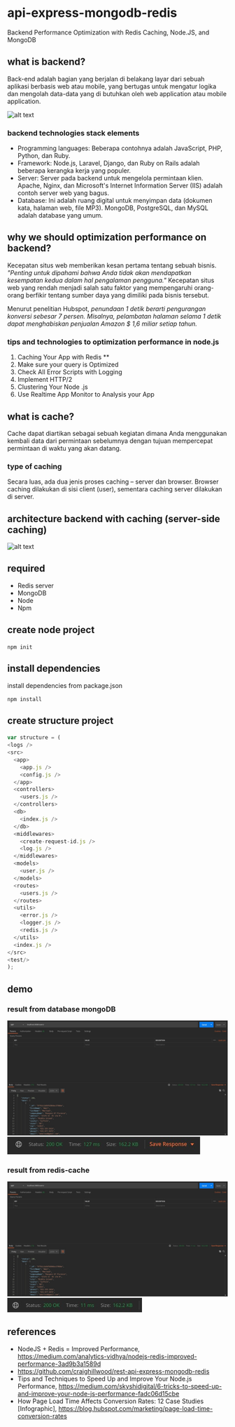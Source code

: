 # api-express-mongodb-redis

Backend Performance Optimization with Redis Caching, Node.JS, and MongoDB

## what is backend?

Back-end adalah bagian yang berjalan di belakang layar dari sebuah aplikasi berbasis web atau mobile, yang bertugas untuk mengatur logika dan mengolah data-data yang di butuhkan oleh web application atau mobile application.

![alt text](https://reinvently.com/wp-content/uploads/2019/08/scheme.jpg)

### backend technologies stack elements

* Programming languages: Beberapa contohnya adalah JavaScript, PHP, Python, dan Ruby.
* Framework: Node.js, Laravel, Django, dan Ruby on Rails adalah beberapa kerangka kerja yang populer.
* Server: Server pada backend untuk mengelola permintaan klien. Apache, Nginx, dan Microsoft's Internet Information Server (IIS) adalah contoh server web yang bagus.
* Database: Ini adalah ruang digital untuk menyimpan data (dokumen kata, halaman web, file MP3). MongoDB, PostgreSQL, dan MySQL adalah database yang umum.

## why we should optimization performance on backend?

Kecepatan situs web memberikan kesan pertama tentang sebuah bisnis.
*"Penting untuk dipahami bahwa Anda tidak akan mendapatkan kesempatan kedua dalam hal pengalaman pengguna."*
Kecepatan situs web yang rendah menjadi salah satu faktor yang mempengaruhi orang-orang berfikir tentang sumber daya yang dimiliki pada bisnis tersebut.

Menurut penelitian Hubspot, *penundaan 1 detik berarti pengurangan konversi sebesar 7 persen. Misalnya, pelambatan halaman selama 1 detik dapat menghabiskan penjualan Amazon $ 1,6 miliar setiap tahun.*

### tips and technologies to optimization performance in node.js

1. Caching Your App with Redis **
2. Make sure your query is Optimized
3. Check All Error Scripts with Logging
4. Implement HTTP/2
5. Clustering Your Node .js
6. Use Realtime App Monitor to Analysis your App

## what is cache?

Cache dapat diartikan sebagai sebuah kegiatan dimana Anda menggunakan kembali data dari permintaan sebelumnya dengan tujuan mempercepat permintaan di waktu yang akan datang.

### type of caching

Secara luas, ada dua jenis proses caching – server dan browser. Browser caching dilakukan di sisi client (user), sementara caching server dilakukan di server.

## architecture backend with caching (server-side caching)

![alt text](https://miro.medium.com/max/4328/1*9eGjwJJQ9z77xFaUqF2hGw.png)

## required

* Redis server
* MongoDB
* Node
* Npm

## create node project

```
npm init
```

## install dependencies

install dependencies from package.json

```
npm install
```

## create structure project

```js
var structure = (
<logs />
<src>
  <app>
    <app.js />
    <config.js />
  </app>
  <controllers>
    <users.js />
  </controllers>
  <db>
    <index.js />
  </db>
  <middlewares>
    <create-request-id.js />
    <log.js />
  </middlewares>
  <models>
    <user.js />
  </models>
  <routes>
    <users.js />
  </routes>
  <utils>
    <error.js />
    <logger.js />
    <redis.js />
  </utils>
  <index.js />
</src>
<test/>
);
```

## demo

### result from database mongoDB

![alt text](https://github.com/basonipresent/api-express-mongodb-redis/blob/main/test/result/res-no-cache-1.jpeg?)
![alt text](https://github.com/basonipresent/api-express-mongodb-redis/blob/main/test/result/res-no-cache-2.jpeg)

### result from redis-cache

![alt text](https://github.com/basonipresent/api-express-mongodb-redis/blob/main/test/result/res-cache-1.jpeg)
![alt text](https://github.com/basonipresent/api-express-mongodb-redis/blob/main/test/result/res-cache-2.jpeg)

## references

* NodeJS + Redis = Improved Performance,  
  <https://medium.com/analytics-vidhya/nodejs-redis-improved-performance-3ad9b3a1589d>
* <https://github.com/craighillwood/rest-api-express-mongodb-redis>
* Tips and Techniques to Speed Up and Improve Your Node.js Performance,
  <https://medium.com/skyshidigital/6-tricks-to-speed-up-and-improve-your-node-js-performance-fadc06d15cbe>
* How Page Load Time Affects Conversion Rates: 12 Case Studies [Infographic], <https://blog.hubspot.com/marketing/page-load-time-conversion-rates>
